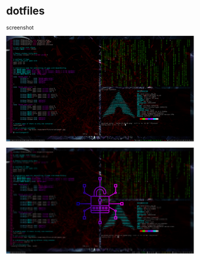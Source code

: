 # dotfiles

screenshot


![screenshot](https://github.com/h3xcr0w/dotfiles/blob/master/img/screenshot.png?raw=true)

![lockscreen](https://github.com/h3xcr0w/dotfiles/blob/master/img/lockscreen.png?raw=true)

